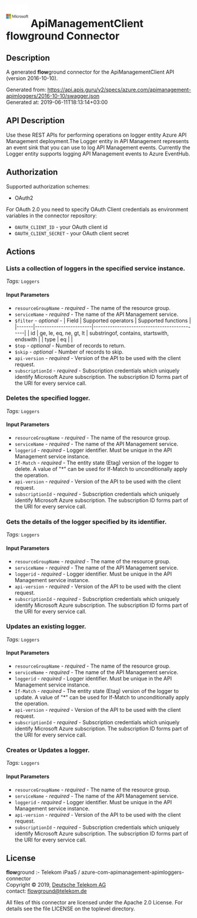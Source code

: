# ![LOGO](logo.png) ApiManagementClient **flow**ground Connector

## Description

A generated **flow**ground connector for the ApiManagementClient API (version 2016-10-10).

Generated from: https://api.apis.guru/v2/specs/azure.com/apimanagement-apimloggers/2016-10-10/swagger.json<br/>
Generated at: 2019-06-11T18:13:14+03:00

## API Description

Use these REST APIs for performing operations on logger entity Azure API Management deployment.The Logger entity in API Management represents an event sink that you can use to log API Management events. Currently the Logger entity supports logging API Management events to Azure EventHub.

## Authorization

Supported authorization schemes:
- OAuth2

For OAuth 2.0 you need to specify OAuth Client credentials as environment variables in the connector repository:
* `OAUTH_CLIENT_ID` - your OAuth client id
* `OAUTH_CLIENT_SECRET` - your OAuth client secret

## Actions

### Lists a collection of loggers in the specified service instance.

*Tags:* `Loggers`

#### Input Parameters
* `resourceGroupName` - _required_ - The name of the resource group.
* `serviceName` - _required_ - The name of the API Management service.
* `$filter` - _optional_ - | Field | Supported operators    | Supported functions                         |
|-------|------------------------|---------------------------------------------|
| id    | ge, le, eq, ne, gt, lt | substringof, contains, startswith, endswith |
| type  | eq                     |                                             |
* `$top` - _optional_ - Number of records to return.
* `$skip` - _optional_ - Number of records to skip.
* `api-version` - _required_ - Version of the API to be used with the client request.
* `subscriptionId` - _required_ - Subscription credentials which uniquely identify Microsoft Azure subscription. The subscription ID forms part of the URI for every service call.

### Deletes the specified logger.

*Tags:* `Loggers`

#### Input Parameters
* `resourceGroupName` - _required_ - The name of the resource group.
* `serviceName` - _required_ - The name of the API Management service.
* `loggerid` - _required_ - Logger identifier. Must be unique in the API Management service instance.
* `If-Match` - _required_ - The entity state (Etag) version of the logger to delete. A value of "*" can be used for If-Match to unconditionally apply the operation.
* `api-version` - _required_ - Version of the API to be used with the client request.
* `subscriptionId` - _required_ - Subscription credentials which uniquely identify Microsoft Azure subscription. The subscription ID forms part of the URI for every service call.

### Gets the details of the logger specified by its identifier.

*Tags:* `Loggers`

#### Input Parameters
* `resourceGroupName` - _required_ - The name of the resource group.
* `serviceName` - _required_ - The name of the API Management service.
* `loggerid` - _required_ - Logger identifier. Must be unique in the API Management service instance.
* `api-version` - _required_ - Version of the API to be used with the client request.
* `subscriptionId` - _required_ - Subscription credentials which uniquely identify Microsoft Azure subscription. The subscription ID forms part of the URI for every service call.

### Updates an existing logger.

*Tags:* `Loggers`

#### Input Parameters
* `resourceGroupName` - _required_ - The name of the resource group.
* `serviceName` - _required_ - The name of the API Management service.
* `loggerid` - _required_ - Logger identifier. Must be unique in the API Management service instance.
* `If-Match` - _required_ - The entity state (Etag) version of the logger to update. A value of "*" can be used for If-Match to unconditionally apply the operation.
* `api-version` - _required_ - Version of the API to be used with the client request.
* `subscriptionId` - _required_ - Subscription credentials which uniquely identify Microsoft Azure subscription. The subscription ID forms part of the URI for every service call.

### Creates or Updates a logger.

*Tags:* `Loggers`

#### Input Parameters
* `resourceGroupName` - _required_ - The name of the resource group.
* `serviceName` - _required_ - The name of the API Management service.
* `loggerid` - _required_ - Logger identifier. Must be unique in the API Management service instance.
* `api-version` - _required_ - Version of the API to be used with the client request.
* `subscriptionId` - _required_ - Subscription credentials which uniquely identify Microsoft Azure subscription. The subscription ID forms part of the URI for every service call.

## License

**flow**ground :- Telekom iPaaS / azure-com-apimanagement-apimloggers-connector<br/>
Copyright © 2019, [Deutsche Telekom AG](https://www.telekom.de)<br/>
contact: flowground@telekom.de

All files of this connector are licensed under the Apache 2.0 License. For details
see the file LICENSE on the toplevel directory.
